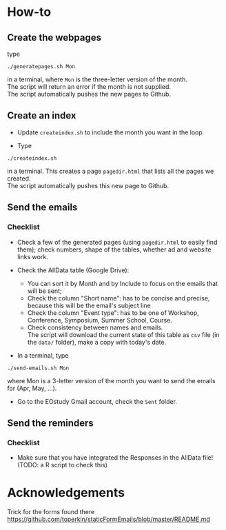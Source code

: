 # How-to

## Create the webpages
type 
```{sh}
./generatepages.sh Mon
```
in a terminal, where `Mon` is the three-letter version of the month.  
The script will return an error if the month is not supplied.  
The script automatically pushes the new pages to Github. 

## Create an index
 - Update `createindex.sh` to include the month you want in the loop
 
 - Type 
```{sh}
./createindex.sh
```
in a terminal. This creates a page `pagedir.html` that lists all the pages we created.  
The script automatically pushes this new page to Github.

## Send the emails

### Checklist

- Check a few of the generated pages (using `pagedir.html` to easily find them); check numbers, shape of the tables, whether ad and website links work. 

- Check the AllData table (Google Drive): 
  - You can sort it by Month and by Include to focus on the emails that will be sent;  
  - Check the column "Short name": has to be concise and precise, because this will be the email's subject line  
  - Check the column "Event type": has to be one of Workshop, Conference, Symposium, Summer School, Course.  
  - Check consistency between names and emails.  
The script will download the current state of this table as `csv` file (in the `data/` folder), make a copy with today's date.

- In a terminal, type
```{sh}
./send-emails.sh Mon
```
where Mon is a 3-letter version of the month you want to send the emails for (Apr, May, ...).

- Go to the EOstudy Gmail account, check the `Sent` folder. 

## Send the reminders

### Checklist

- Make sure that you have integrated the Responses in the AllData file!
  (TODO: a R script to check this)



# Acknowledgements

Trick for the forms found there <https://github.com/toperkin/staticFormEmails/blob/master/README.md>
